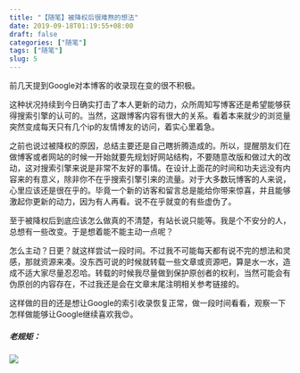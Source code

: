 ```yaml
---
title: "【随笔】被降权后很难熬的想法"
date: 2019-09-18T01:19:55+08:00
draft: false
categories: ["随笔"]
tags: ["随笔"]
slug: 5
---
```


前几天提到Google对本博客的收录现在变的很不积极。

这种状况持续到今日确实打击了本人更新的动力，众所周知写博客还是希望能够获得搜索引擎的认可的。当然，这跟博客内容有很大的关系。看着本来就少的浏览量突然变成每天只有几个ip的友情博友的访问，着实心里着急。

之前也说过被降权的原因，总结主要还是自己瞎折腾造成的。所以，提醒朋友们在做博客或者网站的时候一开始就要先规划好网站结构，不要随意改版和做过大的改动，这对搜索引擎来说是非常不友好的事情。在设计上面花的时间和功夫远没有内容来的有意义，除非你不在乎搜索引擎引来的流量。对于大多数玩博客的人来说，心里应该还是很在乎的。毕竟一个新的访客和留言总是能给你带来惊喜，并且能够激起你更新的动力，因为有人再看。说不在乎就变的有些虚伪了。

至于被降权后到底应该怎么做真的不清楚，有站长说只能等。我是个不安分的人，总想有一些改变。于是想着能不能主动一点呢？

怎么主动？日更？就这样尝试一段时间。不过我不可能每天都有说不完的想法和灵感，那就资源来凑。没东西可说的时候就转载一些文章或资源吧，算是水一水，造成不适大家尽量忍忍哈。转载的时候我尽量做到保护原创者的权利，当然可能会有伪原创的内容存在，不过我还是会在文章末尾注明相关参考链接的。

这样做的目的还是想让Google的索引收录恢复正常，做一段时间看看，观察一下怎样做能够让Google继续喜欢我😍。

##### 老规矩：

![](https://img.1078503.org/imgs/2019/09/c64af9d87bbe7ab4.jpg)